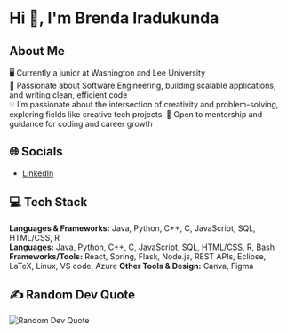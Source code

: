 # Hi 👋, I'm Brenda Iradukunda

## About Me
🖥️ Currently a junior at Washington and Lee University  
👀 Passionate about Software Engineering, building scalable applications, and writing clean, efficient code    
💡 I’m passionate about the intersection of creativity and problem-solving, exploring fields like creative tech projects.
🚀 Open to mentorship and guidance for coding and career growth  

## 🌐 Socials
- [LinkedIn](https://www.linkedin.com/in/brenda-iradukunda-6177841b6/)  

## 💻 Tech Stack
**Languages & Frameworks:** Java, Python, C++, C, JavaScript, SQL, HTML/CSS, R   
**Languages:** Java, Python, C++, C, JavaScript, SQL, HTML/CSS, R, Bash
**Frameworks/Tools:** React, Spring, Flask, Node.js, REST APIs, Eclipse, LaTeX, Linux, VS code, Azure
**Other Tools & Design:** Canva, Figma

## ✍️ Random Dev Quote

![Random Dev Quote](https://raw.githubusercontent.com/iradukundabrenda/iradukundabrenda/refs/heads/main/Quote.svg)
